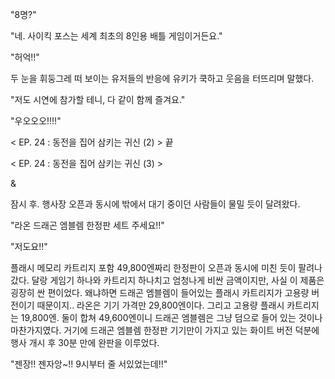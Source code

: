 "8명?" 

"네. 사이킥 포스는 세계 최초의 8인용 배틀 게임이거든요." 

"허억!!" 

두 눈을 휘둥그레 떠 보이는 유저들의 반응에 유키가 쿡하고 웃음을 터뜨리며 말했다.

"저도 시연에 참가할 테니, 다 같이 함께 즐겨요." 

"우오오오!!!!"

< EP. 24 : 동전을 집어 삼키는 귀신 (2) > 끝

< EP. 24 : 동전을 집어 삼키는 귀신 (3) >

& 

잠시 후. 행사장 오픈과 동시에 밖에서 대기 중이던 사람들이 물밀 듯이 달려왔다.

"라온 드래곤 엠블렘 한정판 세트 주세요!!" 

"저도요!!" 

플래시 메모리 카트리지 포함 49,800엔짜리 한정판이 오픈과 동시에 미친 듯이 팔려나갔다.
달랑 게임기 하나와 카트리지 하나치고 엄청나게 비싼 금액이지만, 사실 이 제품은 굉장히 싼 편이었다.
왜냐하면 드래곤 엠블렘이 들어있는 플래시 카트리지가 고용량 버전이기 때문이지..
라온은 기기 가격만 29,800엔이다.
그리고 고용량 플래시 카트리지는 19,800엔. 둘이 합쳐 49,600엔이니 드래곤 엠블렘은 그냥 덤으로 들어 있는 것이나 마찬가지였다.
거기에 드래곤 엠블렘 한정판 기기만이 가지고 있는 화이트 버전 덕분에 행사 개시 후 30분 만에 완판을 이루었다.

"젠장!! 젠자앙~!! 9시부터 줄 서있었는데!!" 
